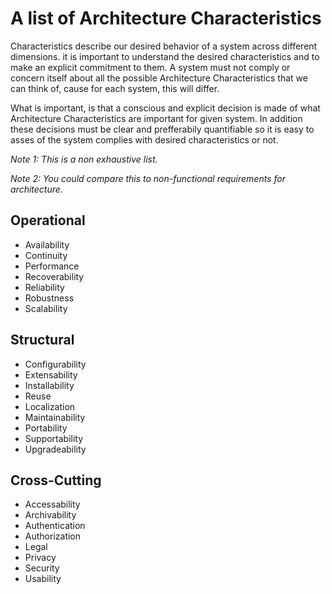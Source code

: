# A list of Architecture Characteristics

Characteristics describe our desired behavior of a system across different dimensions. it is important to understand the desired characteristics and to make an explicit commitment to them. A system must not comply or concern itself about all the possible Architecture Characteristics that we can think of, cause for each system, this will differ.

What is important, is that a conscious and explicit decision is made of what Architecture Characteristics are important for given system. In addition these decisions must be clear and prefferabily quantifiable so it is easy to asses of the system complies with desired characteristics or not.

*Note 1: This is a non exhaustive list.*

*Note 2: You could compare this to non-functional requirements for architecture.*


## Operational

* Availability
* Continuity
* Performance
* Recoverability
* Reliability
* Robustness
* Scalability

## Structural

* Configurability
* Extensability
* Installability
* Reuse
* Localization
* Maintainability
* Portability
* Supportability
* Upgradeability

## Cross-Cutting

* Accessability
* Archivability
* Authentication
* Authorization
* Legal
* Privacy
* Security
* Usability
